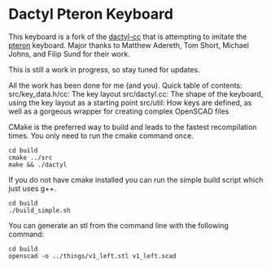 # Dactyl Pteron Keyboard

This keyboard is a fork of the [dactyl-cc](https://github.com/mjohns/dactyl-cc) that is attempting to imitate the
  [pteron](https://github.com/FSund/pteron-keyboard) keyboard.
 Major thanks to Matthew Adereth, Tom Short, Michael Johns, and Filip Sund for their work.

This is still a work in progress, so stay tuned for updates.

All the work has been done for me (and you). Quick table of contents:
src/key_data.h/cc: The key layout
src/dactyl.cc: The shape of the keyboard, using the key layout as a starting point
src/util: How keys are defined, as well as a gorgeous wrapper for creating complex OpenSCAD files

CMake is the preferred way to build and leads to the fastest recompilation times. You only need to run the cmake command once.
```
cd build
cmake ../src
make && ./dactyl
```

If you do not have cmake installed you can run the simple build script which just uses g++.
```
cd build
./build_simple.sh
```

You can generate an stl from the command line with the following command:
```
cd build
openscad -o ../things/v1_left.stl v1_left.scad
```
